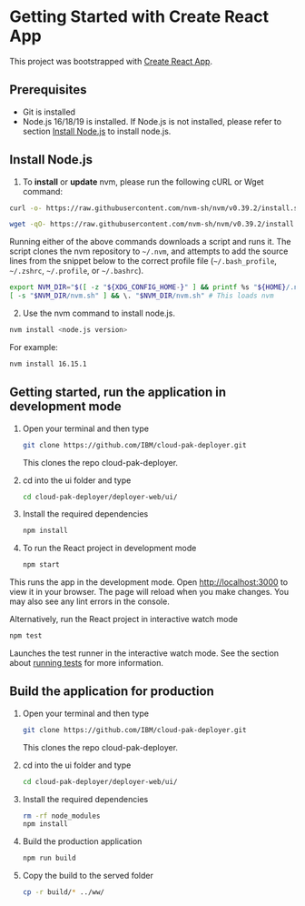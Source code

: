 # Getting Started with Create React App

This project was bootstrapped with [Create React App](https://github.com/facebook/create-react-app).

## Prerequisites

- Git is installed
- Node.js 16/18/19 is installed. If Node.js is not installed, please refer to section [Install Node.js](#install-nodejs) to install node.js.

## Install Node.js

1. To **install** or **update** nvm, please run the following cURL or Wget command:
```sh
curl -o- https://raw.githubusercontent.com/nvm-sh/nvm/v0.39.2/install.sh | bash
```
```sh
wget -qO- https://raw.githubusercontent.com/nvm-sh/nvm/v0.39.2/install.sh | bash
```

Running either of the above commands downloads a script and runs it. The script clones the nvm repository to `~/.nvm`, and attempts to add the source lines from the snippet below to the correct profile file (`~/.bash_profile`, `~/.zshrc`, `~/.profile`, or `~/.bashrc`).

<a id="profile_snippet"></a>
```sh
export NVM_DIR="$([ -z "${XDG_CONFIG_HOME-}" ] && printf %s "${HOME}/.nvm" || printf %s "${XDG_CONFIG_HOME}/nvm")"
[ -s "$NVM_DIR/nvm.sh" ] && \. "$NVM_DIR/nvm.sh" # This loads nvm
```

2. Use the nvm command to install node.js. 
```sh
nvm install <node.js version>
```
For example:
```sh
nvm install 16.15.1
```

## Getting started, run the application in development mode

1. Open your terminal and then type
    ```sh
    git clone https://github.com/IBM/cloud-pak-deployer.git
    ```
    This clones the repo cloud-pak-deployer. 

2. cd into the ui folder and type
    ```sh
    cd cloud-pak-deployer/deployer-web/ui/
    ```

3. Install the required dependencies
    ```sh
    npm install
    ```

4. To run the React project in development mode
    ```sh
    npm start
    ```
This runs the app in the development mode. Open [http://localhost:3000](http://localhost:3000) to view it in your browser.
The page will reload when you make changes. You may also see any lint errors in the console.

Alternatively, run the React project in interactive watch mode
```sh
npm test
```

Launches the test runner in the interactive watch mode. See the section about [running tests](https://facebook.github.io/create-react-app/docs/running-tests) for more information.

## Build the application for production

1. Open your terminal and then type
    ```sh
    git clone https://github.com/IBM/cloud-pak-deployer.git
    ```
    This clones the repo cloud-pak-deployer. 

2. cd into the ui folder and type
    ```sh
    cd cloud-pak-deployer/deployer-web/ui/
    ```

3. Install the required dependencies
    ```sh
    rm -rf node_modules
    npm install
    ```

4. Build the production application
    ```sh
    npm run build
    ```

5. Copy the build to the served folder
    ```sh
    cp -r build/* ../ww/
    ```